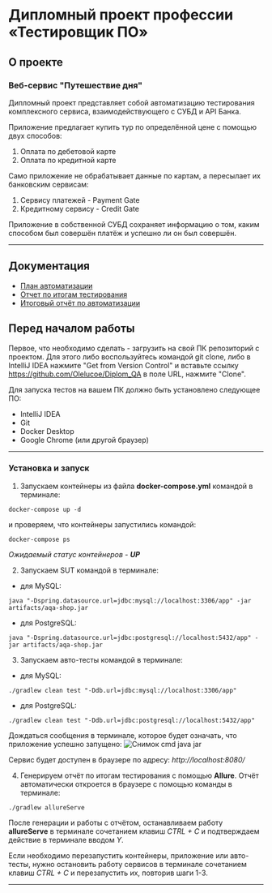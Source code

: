 # Дипломный проект профессии «Тестировщик ПО»

## О проекте

### Веб-сервис "Путешествие дня"

Дипломный проект представляет собой автоматизацию тестирования комплексного сервиса, взаимодействующего с СУБД и API
Банка.

Приложение предлагает купить тур по определённой цене с помощью двух способов:

1. Оплата по дебетовой карте
2. Оплата по кредитной карте

Само приложение не обрабатывает данные по картам, а пересылает их банковским сервисам:

1. Сервису платежей - Payment Gate
2. Кредитному сервису - Credit Gate

Приложение в собственной СУБД сохраняет информацию о том, каким способом был совершён платёж и успешно ли он был
совершён.

---

## Документация
- [План автоматизации](https://github.com/Olelucoe/Diplom_QA/blob/main/Documents/Plan.md)
- [Отчет по итогам тестирования](https://github.com/Olelucoe/Diplom_QA/blob/main/Documents/Report.md)
- [Итоговый отчёт по автоматизации](https://github.com/Olelucoe/Diplom_QA/blob/main/Documents/Summary.md)

## **Перед началом работы**

Первое, что необходимо сделать - загрузить на свой ПК репозиторий с проектом. Для этого либо воспользуйтесь командой git clone, либо в IntelliJ IDEA нажмите "Get from Version Control" и вставьте ссылку https://github.com/Olelucoe/Diplom_QA в поле URL, нажмите "Clone".

Для запуска тестов на вашем ПК должно быть установлено следующее ПО:

- IntelliJ IDEA
- Git
- Docker Desktop
- Google Chrome (или другой браузер)

---
### Установка и запуск

1. Запускаем контейнеры из файла **docker-compose.yml** командой в терминале:

```
docker-compose up -d
```

и проверяем, что контейнеры запустились командой:

```
docker-compose ps
```
_Ожидаемый статус контейнеров - **UP**_

2. Запускаем SUT командой в терминале:

- для MySQL:

```
java "-Dspring.datasource.url=jdbc:mysql://localhost:3306/app" -jar artifacts/aqa-shop.jar
```

- для PostgreSQL:

```
java "-Dspring.datasource.url=jdbc:postgresql://localhost:5432/app" -jar artifacts/aqa-shop.jar
```

3. Запускаем авто-тесты командой в терминале:

- для MySQL:

```
./gradlew clean test "-Ddb.url=jdbc:mysql://localhost:3306/app"
```

- для PostgreSQL:

```
./gradlew clean test "-Ddb.url=jdbc:postgresql://localhost:5432/app"
```

Дождаться сообщения в терминале, которое будет означать, что приложение успешно запущено:
![Снимок cmd java jar](https://user-images.githubusercontent.com/106590777/206429142-1b43b471-cd30-4467-9e66-922b4c174810.JPG)


Сервис будет доступен в браузере по адресу: _http://localhost:8080/_

4. Генерируем отчёт по итогам тестирования с помощью **Allure**. Отчёт автоматически откроется в браузере с помощью команды в терминале:

```
./gradlew allureServe
```

После генерации и работы с отчётом, останавливаем работу **allureServe** в терминале сочетанием клавиш _CTRL + C_ и
подтверждаем действие в терминале вводом _Y_.

Если необходимо перезапустить контейнеры, приложение или авто-тесты, нужно остановить работу сервисов в терминале
сочетанием клавиш _CTRL + C_ и перезапустить их, повторив шаги 1-3.

---

